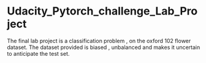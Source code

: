# Udacity_Pytorch_challenge_Lab_Project
The final lab project is a classification problem , on the oxford 102 flower dataset. The dataset provided is biased , unbalanced and makes it uncertain to anticipate the test set.
